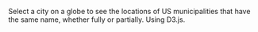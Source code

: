 Select a city on a globe to see the locations of US municipalities that have the same name, whether fully or partially. Using D3.js.
